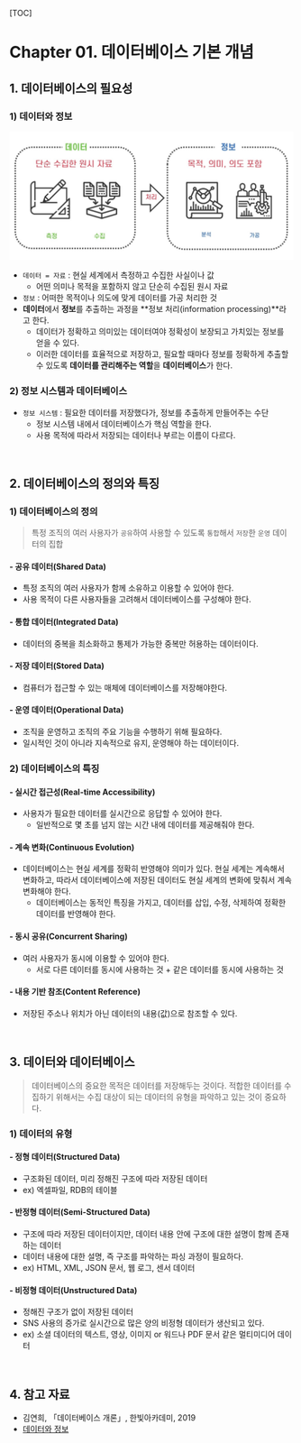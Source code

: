 [TOC]

# Chapter 01. 데이터베이스 기본 개념

## 1. 데이터베이스의 필요성

### 1) 데이터와 정보

![image-20210718132045158](01_데이터베이스_기본개념.assets/image-20210718132045158.png)

- `데이터 = 자료` : 현실 세계에서 측정하고 수집한 사실이나 값
  - 어떤 의미나 목적을 포함하지 않고 단순히 수집된 원시 자료
- `정보` : 어떠한 목적이나 의도에 맞게 데이터를 가공 처리한 것
- **데이터**에서 **정보**를 추출하는 과정을 **정보 처리(information processing)**라고 한다.
  - 데이터가 정확하고 의미있는 데이터여야 정확성이 보장되고 가치있는 정보를 얻을 수 있다.
  - 이러한 데이터를 효율적으로 저장하고, 필요할 때마다 정보를 정확하게 추출할 수 있도록 **데이터를 관리해주는 역할**을 **데이터베이스**가 한다.

### 2) 정보 시스템과 데이터베이스

- `정보 시스템` : 필요한 데이터를 저장했다가, 정보를 추출하게 만들어주는 수단
  - 정보 시스템 내에서 데이터베이스가 핵심 역할을 한다.
  - 사용 목적에 따라서 저장되는 데이터나 부르는 이름이 다르다.

<br>

## 2. 데이터베이스의 정의와 특징

### 1) 데이터베이스의 정의

> 특정 조직의 여러 사용자가 `공유`하여 사용할 수 있도록 `통합`해서 `저장`한 `운영` 데이터의 집합

#### - 공유 데이터(Shared Data)

- 특정 조직의 여러 사용자가 함께 소유하고 이용할 수 있어야 한다.
- 사용 목적이 다른 사용자들을 고려해서 데이터베이스를 구성해야 한다.

#### - 통합 데이터(Integrated Data)

- 데이터의 중복을 최소화하고 통제가 가능한 중복만 허용하는 데이터이다.

#### - 저장 데이터(Stored Data)

- 컴퓨터가 접근할 수 있는 매체에 데이터베이스를 저장해야한다.

#### - 운영 데이터(Operational Data)

- 조직을 운영하고 조직의 주요 기능을 수행하기 위해 필요하다.
- 일시적인 것이 아니라 지속적으로 유지, 운영해야 하는 데이터이다.

### 2) 데이터베이스의 특징

#### - 실시간 접근성(Real-time Accessibility)

- 사용자가 필요한 데이터를 실시간으로 응답할 수 있어야 한다.
  - 일반적으로 몇 초를 넘지 않는 시간 내에 데이터를 제공해줘야 한다.

#### - 계속 변화(Continuous Evolution)

- 데이터베이스는 현실 세계를 정확히 반영해야 의미가 있다. 현실 세계는 계속해서 변화하고, 따라서 데이터베이스에 저장된 데이터도 현실 세계의 변화에 맞춰서 계속 변화해야 한다.
  - 데이터베이스는 동적인 특징을 가지고, 데이터를 삽입, 수정, 삭제하여 정확한 데이터를 반영해야 한다.

#### - 동시 공유(Concurrent Sharing)

- 여러 사용자가 동시에 이용할 수 있어야 한다.
  - 서로 다른 데이터를 동시에 사용하는 것 + 같은 데이터를 동시에 사용하는 것

#### - 내용 기반 참조(Content Reference)

- 저장된 주소나 위치가 아닌 데이터의 내용(값)으로 참조할 수 있다.

<br>

## 3. 데이터와 데이터베이스

> 데이터베이스의 중요한 목적은 데이터를 저장해두는 것이다. 적합한 데이터를 수집하기 위해서는 수집 대상이 되는 데이터의 유형을 파악하고 있는 것이 중요하다.

### 1) 데이터의 유형

#### - 정형 데이터(Structured Data)

- 구조화된 데이터, 미리 정해진 구조에 따라 저장된 데이터
- ex) 엑셀파일, RDB의 테이블

#### - 반정형 데이터(Semi-Structured Data)

- 구조에 따라 저장된 데이터이지만, 데이터 내용 안에 구조에 대한 설명이 함께 존재하는 데이터
- 데이터 내용에 대한 설명, 즉 구조를 파악하는 파싱 과정이 필요하다.
- ex) HTML, XML, JSON 문서, 웹 로그, 센서 데이터

#### - 비정형 데이터(Unstructured Data)

- 정해진 구조가 없이 저장된 데이터
- SNS 사용의 증가로 실시간으로 많은 양의 비정형 데이터가 생산되고 있다.
- ex) 소셜 데이터의 텍스트, 영상, 이미지 or 워드나 PDF 문서 같은 멀티미디어 데이터

<br>

## 4. 참고 자료

- 김연희, 「데이터베이스 개론」, 한빛아카데미, 2019
- [데이터와 정보](https://better-together.tistory.com/133)
